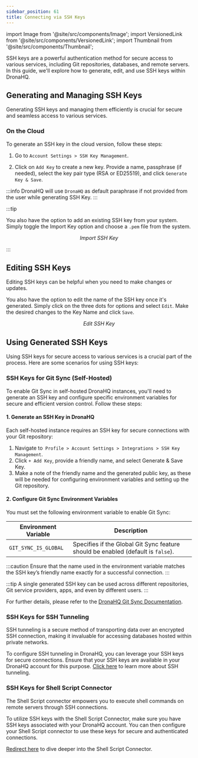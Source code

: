 ```yaml
---
sidebar_position: 61
title: Connecting via SSH Keys
---
```

import Image from '@site/src/components/Image';
import VersionedLink from '@site/src/components/VersionedLink';
import Thumbnail from '@site/src/components/Thumbnail';



SSH keys are a powerful authentication method for secure access to various services, including Git repositories, databases, and remote servers. In this guide, we'll explore how to generate, edit, and use SSH keys within DronaHQ.

## Generating and Managing SSH Keys

Generating SSH keys and managing them efficiently is crucial for secure and seamless access to various services.

### On the Cloud

To generate an SSH key in the cloud version, follow these steps:

1. Go to `Account Settings > SSH Key Management`.

2. Click on `Add Key` to create a new key. Provide a name, passphrase (if needed), select the key pair type (RSA or ED25519), and click `Generate Key & Save`.

:::info
DronaHQ will use `DronaHQ` as default paraphrase if not provided from the user while generating SSH Key.
:::

:::tip

You also have the option to add an existing SSH key from your system. Simply toggle the Import Key option and choose a `.pem` file from the system.

<figure>
  <Thumbnail src="/img/advanced-concepts/connecting-via-ssh-keys/import-key.png" alt="Import SSH Key" />
  <figcaption align = "center"><i>Import SSH Key</i></figcaption>
</figure>

:::


## Editing SSH Keys

Editing SSH keys can be helpful when you need to make changes or updates.

You also have the option to edit the name of the SSH key once it's generated. Simply click on the three dots for options and select `Edit`. Make the desired changes to the Key Name and click `Save`.

<figure>
  <Thumbnail src="/img/advanced-concepts/connecting-via-ssh-keys/edit-key.png" alt="Edit SSH Key" />
  <figcaption align = "center"><i>Edit SSH Key</i></figcaption>
</figure>

## Using Generated SSH Keys

Using SSH keys for secure access to various services is a crucial part of the process. Here are some scenarios for using SSH keys:

### SSH Keys for Git Sync (Self-Hosted)


To enable Git Sync in self-hosted DronaHQ instances, you'll need to generate an SSH key and configure specific environment variables for secure and efficient version control. Follow these steps:

#### 1. Generate an SSH Key in DronaHQ
Each self-hosted instance requires an SSH key for secure connections with your Git repository:
1. Navigate to` Profile > Account Settings > Integrations > SSH Key Management`.
2. Click `+ Add Key`, provide a friendly name, and select Generate & Save Key.
3. Make a note of the friendly name and the generated public key, as these will be needed for configuring environment variables and setting up the Git repository.

#### 2. Configure Git Sync Environment Variables
You must set the following environment variable to enable Git Sync:

| Environment Variable       | Description                                                                                       |
|----------------------------|---------------------------------------------------------------------------------------------------|
| `GIT_SYNC_IS_GLOBAL`       | Specifies if the Global Git Sync feature should be enabled (default is `false`).                  |

:::caution
 Ensure that the name used in the environment variable matches the SSH key’s friendly name exactly for a successful connection.
:::

:::tip 
A single generated SSH key can be used across different repositories, Git service providers, apps, and even by different users.
:::

For further details, please refer to the [DronaHQ Git Sync Documentation](https://docs.dronahq.com/git-sync-global/).



### SSH Keys for SSH Tunneling

SSH tunneling is a secure method of transporting data over an encrypted SSH connection, making it invaluable for accessing databases hosted within private networks. 

To configure SSH tunneling in DronaHQ, you can leverage your SSH keys for secure connections. Ensure that your SSH keys are available in your DronaHQ account for this purpose. [Click here](/datasource-concepts/ssh-tunneling) to learn more about SSH tunneling.

### SSH Keys for Shell Script Connector

The Shell Script connector empowers you to execute shell commands on remote servers through SSH connections. 

To utilize SSH keys with the Shell Script Connector, make sure you have SSH keys associated with your DronaHQ account. You can then configure your Shell Script connector to use these keys for secure and authenticated connections. 

[Redirect here](/reference/connectors/shell-script) to dive deeper into the Shell Script Connector.

